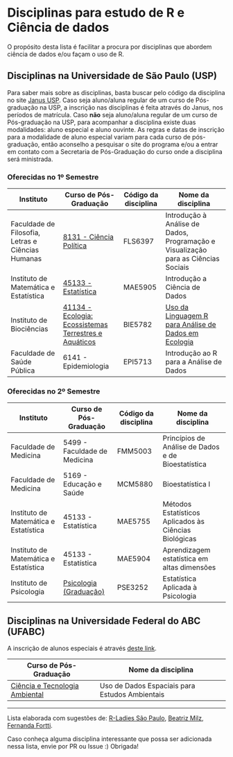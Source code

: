 # Disciplinas para estudo de R e Ciência de dados 

O propósito desta lista é facilitar a procura por disciplinas que abordem ciência de dados e/ou façam o uso de R.

## Disciplinas na Universidade de São Paulo (USP)

Para saber mais sobre as disciplinas, basta buscar pelo código da disciplina no site [Janus USP](https://uspdigital.usp.br/janus/componente/disciplinasOferecidasInicial.jsf).
Caso seja aluno/aluna regular de um curso de Pós-graduação na USP, a inscrição nas disciplinas é feita através do Janus, nos períodos de matrícula. 
Caso **não** seja aluno/aluna regular de um curso de Pós-graduação na USP, para acompanhar a disciplina existe duas modalidades: aluno especial e aluno ouvinte. As regras e datas de inscrição para a modalidade de aluno especial variam para cada curso de pós-graduação, então aconselho a pesquisar o site do programa e/ou a entrar em contato com a Secretaria de Pós-Graduação do curso onde a disciplina será ministrada.

### Oferecidas no 1º Semestre


| Instituto                                         | Curso de Pós-Graduação                                | Código da disciplina | Nome da disciplina                                                                 |
|---------------------------------------------------|-------------------------------------------------------|----------------------|------------------------------------------------------------------------------------|
| Faculdade de Filosofia, Letras e Ciências Humanas | [8131 - Ciência Política](http://dcp.fflch.usp.br/index.php/pos-graduacao/disciplinas)                               | FLS6397              | Introdução à Análise de Dados, Programação e Visualização para as Ciências Sociais |
| Instituto de Matemática e Estatística             | [45133 - Estatística](https://www.ime.usp.br/mae/pos/disciplinas)                                   | MAE5905              | Introdução a Ciência de Dados                                                      |
| Instituto de Biociências                          | [41134 - Ecologia: Ecossistemas Terrestres e Aquáticos](https://www.ib.usp.br/ecologia.html) | BIE5782              | [Uso da Linguagem R para Análise de Dados em Ecologia](http://ecologia.ib.usp.br/bie5782/doku.php)                               |  
| Faculdade de Saúde Pública                          | 6141 - Epidemiologia | EPI5713              | Introdução ao R para a Análise de Dados         |  |

### Oferecidas no 2º Semestre

| Instituto                             | Curso de Pós-Graduação       | Código da disciplina | Nome da disciplina                                    |
|---------------------------------------|------------------------------|----------------------|-------------------------------------------------------|
| Faculdade de Medicina                 | 5499 - Faculdade de Medicina | FMM5003              | Princípios de Análise de Dados e de Bioestatística    |
| Faculdade de Medicina                 | 5169 - Educação e Saúde      | MCM5880              | Bioestatística I                                      |
| Instituto de Matemática e Estatística | 45133 - Estatística          | MAE5755              | Métodos Estatísticos Aplicados às Ciências Biológicas |
| Instituto de Matemática e Estatística | 45133 - Estatística          | MAE5904              | Aprendizagem estatística em altas dimensões           |
| Instituto de Psicologia               | [Psicologia (Graduação)](https://uspdigital.usp.br/jupiterweb/listarGradeCurricular?codcg=47&codcur=47011&codhab=0&tipo=N)   | PSE3252       | Estatística Aplicada à Psicologia    |  


## Disciplinas na Universidade Federal do ABC (UFABC)

A inscrição de alunos especiais é através [deste link](http://propg.ufabc.edu.br/inscricoes-de-alunos-especiais-2020-1/).

| Curso de Pós-Graduação                                |  Nome da disciplina                                                                 |
|-------------------------------------------------------|------------------------------------------------------------------------------------|
| [Ciência e Tecnologia Ambiental](http://propg.ufabc.edu.br/cta/oprograma/disciplinas/)            | Uso de Dados Espaciais para Estudos Ambientais |

_____

Lista elaborada com sugestões de: [R-Ladies São Paulo](https://github.com/rladies/meetup-presentations_sao-paulo), [Beatriz Milz](https://github.com/beatrizmilz), [Fernanda Fortti](https://github.com/FeFortti).

Caso conheça alguma disciplina interessante que possa ser adicionada nessa lista, envie por PR ou Issue :) Obrigada!
